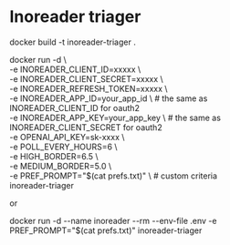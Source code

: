 # Inoreader triager

docker build -t inoreader-triager .

docker run -d \  
  -e INOREADER_CLIENT_ID=xxxxx \  
  -e INOREADER_CLIENT_SECRET=xxxxx \  
  -e INOREADER_REFRESH_TOKEN=xxxxx \  
  -e INOREADER_APP_ID=your_app_id \        # the same as INOREADER_CLIENT_ID for oauth2  
  -e INOREADER_APP_KEY=your_app_key \      # the same as INOREADER_CLIENT_SECRET for oauth2  
  -e OPENAI_API_KEY=sk-xxxx \  
  -e POLL_EVERY_HOURS=6 \  
  -e HIGH_BORDER=6.5 \  
  -e MEDIUM_BORDER=5.0 \  
  -e PREF_PROMPT="$(cat prefs.txt)" \      # custom criteria  
  inoreader-triager  

or 

docker run -d --name inoreader --rm --env-file .env -e PREF_PROMPT="$(cat prefs.txt)" inoreader-triager
